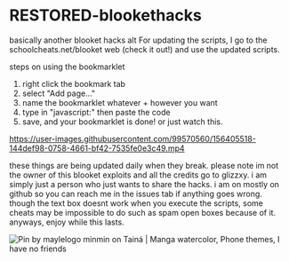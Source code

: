# RESTORED-blookethacks
basically another blooket hacks alt
For updating the scripts, I go to the schoolcheats.net/blooket web (check it out!) and use the updated scripts.

steps on using the bookmarklet
1. right click the bookmark tab
2. select "Add page..."
3. name the bookmarklet whatever + however you want
4. type in "javascript:" then paste the code
5. save, and your bookmarklet is done!
or just watch this.

https://user-images.githubusercontent.com/99570560/156405518-144def98-0758-4661-bf42-7535fe0e3c49.mp4


these things are being updated daily when they break.
please note im not the owner of this blooket exploits and all the credits go to glizzxy. i am simply just a person who just wants to share the hacks.
i am on mostly on github so you can reach me in the issues tab if anything goes wrong.
though the text box doesnt work when you execute the scripts, some cheats may be impossible to do such as spam open boxes because of it.
anyways, enjoy while this lasts.

<img src="https://encrypted-tbn0.gstatic.com/images?q=tbn:ANd9GcQcGhyaUUj6FJdS-G3ScTcDsbvUTmesAwzsx7nShNJoX5cSLadSmfL_aB_SkECKn_5utGw&amp;usqp=CAU" alt="Pin by maylelogo minmin on Tainá | Manga watercolor, Phone themes, I have  no friends"/>

